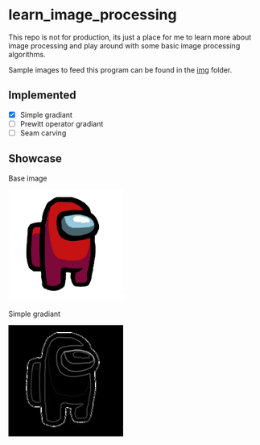 learn_image_processing
======================

This repo is not for production, its just a place for me to learn more about
image processing and play around with some basic image processing algorithms.

Sample images to feed this program can be found in the [img](./img/) folder.

Implemented
-----------

* [X] Simple gradiant
* [ ] Prewitt operator gradiant
* [ ] Seam carving

Showcase
--------

Base image

![Source image](.img_complete/amogus.png)

Simple gradiant

![Simple Gradiant](.img_complete/simple_gradiant.png)
